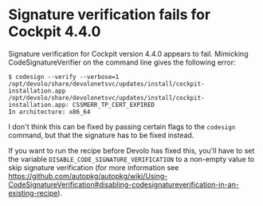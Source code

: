 # Signature verification fails for Cockpit 4.4.0

Signature verification for Cockpit version 4.4.0 appears to fail. Mimicking CodeSignatureVerifier on the command line gives the following error:
```shell
$ codesign --verify --verbose=1 /opt/devolo/share/devolonetsvc/updates/install/cockpit-installation.app
/opt/devolo/share/devolonetsvc/updates/install/cockpit-installation.app: CSSMERR_TP_CERT_EXPIRED
In architecture: x86_64
```
I don't think this can be fixed by passing certain flags to the `codesign` command, but that the signature has to be fixed instead.

If you want to run the recipe before Devolo has fixed this, you'll have to set the variable `DISABLE_CODE_SIGNATURE_VERIFICATION` to a non-empty value to skip signature verification (for more information see https://github.com/autopkg/autopkg/wiki/Using-CodeSignatureVerification#disabling-codesignatureverification-in-an-existing-recipe).